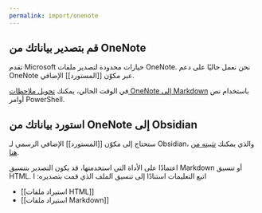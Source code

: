 ```yaml
---
permalink: import/onenote
---
```


## قم بتصدير بياناتك من OneNote

تقدم Microsoft خيارات محدودة لتصدير ملفات OneNote. نحن نعمل حاليًا على دعم OneNote عبر مكوّن [[المستورد]] الإضافي.

في الوقت الحالي، يمكنك [تحويل ملاحظات OneNote إلى Markdown](https://github.com/theohbrothers/ConvertOneNote2MarkDown) باستخدام نص أوامر PowerShell.

## استورد بياناتك من OneNote إلى Obsidian

ستحتاج إلى مكوّن [[المستورد]] الإضافي الرسمي لـ Obsidian، والذي يمكنك [تثبيته من هنا](obsidian://show-plugin?id=obsidian-importer).

اعتمادًا على الأداة التي استخدمتها، قد يكون التصدير بتنسيق Markdown أو تنسيق HTML. اتبع التعليمات استنادًا إلى تنسيق الملف الذي قمت بتصديره:
ا

- [[استيراد ملفات HTML]]
- [[استيراد ملفات Markdown]]
